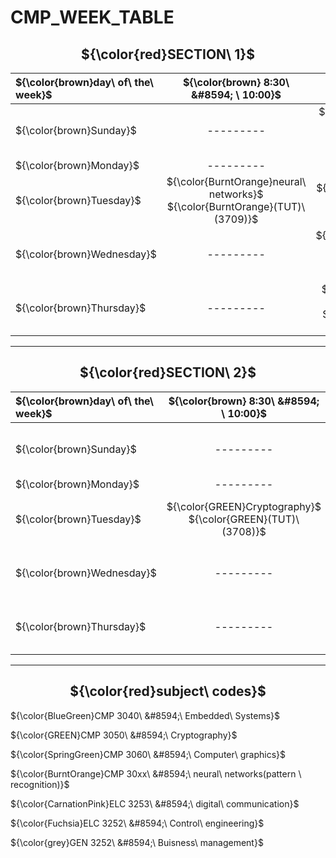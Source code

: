 # CMP_WEEK_TABLE

<h2 align="center">
${\color{red}SECTION\ 1}$
</h2>


|${\color{brown}day\ of\ the\ week}$  |${\color{brown} 8:30\ &#8594; \ 10:00}$ | ${\color{brown} 10:15\ &#8594;\ 11:45}$ | ${\color{brown}12:15\ &#8594;\ 01:45}$ | ${\color{brown}02:00\ &#8594;\ 03:30}$ | ${\color{brown}03:45\ &#8594;\ 05:15}$ |
|:---                 |     :---:         |     :---:          |      :---:        |     :---:           |    :---:          |
|${\color{brown}Sunday}$              |   ---------   |   ${\color{BlueGreen}Embedded\ Systems}$ <br /> ${\color{BlueGreen}(TUT)\ (3707)}$    |   ${\color{BlueGreen}Embedded\ Systems}$ <br /> ${\color{BlueGreen}(TUT)\ (3707)}$  |  ${\color{SpringGreen}Computer\ graphics}$ <br /> ${\color{SpringGreen}(TUT)\ (3708)}$        |   ---------    |
|${\color{brown}Monday}$              |   --------- |  ---------  |   ---------            |   ---------            |    ---------            |
|${\color{brown}Tuesday}$             | ${\color{BurntOrange}neural\ networks}$ <br /> ${\color{BurntOrange}(TUT)\ (3709)}$        |  ${\color{GREEN}Cryptography}$ <br /> ${\color{GREEN}(LEC)\ (3703)}$        |    ${\color{GREEN}Cryptography}$ <br /> ${\color{GREEN}(TUT)\ (3707)}$             |      ${\color{Fuchsia}Control\ engineering}$ <br /> ${\color{Fuchsia}(TUT)\ (3703)}$          |      ${\color{CarnationPink}digital\ communication}$ <br /> ${\color{CarnationPink}(TUT)\ (3705)}$   |
|${\color{brown}Wednesday}$           | ---------               |  ${\color{SpringGreen}Computer\ graphics}$ <br /> ${\color{SpringGreen}(LEC)\ (3703)}$  | ${\color{Fuchsia}Control\ engineering}$ <br /> ${\color{Fuchsia}(LEC)\ (3703)}$                 |  ${\color{BurntOrange}neural\ networks}$ <br /> ${\color{BurntOrange}(LEC)\ (3703)}$               |  ---------              |
|${\color{brown}Thursday}$            |  ---------   | ${\color{CarnationPink}digital\ communication}$ <br /> ${\color{CarnationPink}(LEC)\ (3703)}$              | ${\color{grey}Buisness\ management}$ <br /> ${\color{grey}(LEC)\ (3703)}$                |   ${\color{BlueGreen}Embedded\ Systems}$ <br /> ${\color{BlueGreen}(LEC)\ (3703)}$            | ---------               |


----

<h2 align="center">
${\color{red}SECTION\ 2}$
</h2>


|${\color{brown}day\ of\ the\ week}$  |${\color{brown} 8:30\ &#8594; \ 10:00}$ | ${\color{brown} 10:15\ &#8594;\ 11:45}$ | ${\color{brown}12:15\ &#8594;\ 01:45}$ | ${\color{brown}02:00\ &#8594;\ 03:30}$ | ${\color{brown}03:45\ &#8594;\ 05:15}$ |
|:---                 |     :---:         |     :---:          |      :---:        |     :---:           |    :---:          |
|${\color{brown}Sunday}$              |   ---------   |   ---------   |  ${\color{SpringGreen}Computer\ graphics}$ <br /> ${\color{SpringGreen}(TUT)\ (3708)}$|    ${\color{BlueGreen}Embedded\ Systems}$ <br /> ${\color{BlueGreen}(TUT)\ (3707)}$      |   ${\color{BlueGreen}Embedded\ Systems}$ <br /> ${\color{BlueGreen}(TUT)\ (3707)}$    |
|${\color{brown}Monday}$              |   --------- |  ---------  |   ---------            |   ---------            |    ---------            |
|${\color{brown}Tuesday}$             |${\color{GREEN}Cryptography}$ <br /> ${\color{GREEN}(TUT)\ (3708)}$          |  ${\color{GREEN}Cryptography}$ <br /> ${\color{GREEN}(LEC)\ (3703)}$        |   ${\color{BurntOrange}neural\ networks}$ <br /> ${\color{BurntOrange}(TUT)\ (3708)}$              |                 ${\color{CarnationPink}digital\ communication}$ <br /> ${\color{CarnationPink}(TUT)\ (3705)}$   | ${\color{Fuchsia}Control\ engineering}$ <br /> ${\color{Fuchsia}(TUT)\ (3704)}$ |
|${\color{brown}Wednesday}$           | ---------               |  ${\color{SpringGreen}Computer\ graphics}$ <br /> ${\color{SpringGreen}(LEC)\ (3703)}$  | ${\color{Fuchsia}Control\ engineering}$ <br /> ${\color{Fuchsia}(LEC)\ (3703)}$                 |  ${\color{BurntOrange}neural\ networks}$ <br /> ${\color{BurntOrange}(LEC)\ (3703)}$               |  ---------              |
|${\color{brown}Thursday}$            |  ---------   | ${\color{CarnationPink}digital\ communication}$ <br /> ${\color{CarnationPink}(LEC)\ (3703)}$              | ${\color{grey}Buisness\ management}$ <br /> ${\color{grey}(LEC)\ (3703)}$                |   ${\color{BlueGreen}Embedded\ Systems}$ <br /> ${\color{BlueGreen}(LEC)\ (3703)}$            | ---------               |
----

<h2 align="center">
${\color{red}subject\ codes}$
</h2>

${\color{BlueGreen}CMP 3040\ &#8594;\ Embedded\ Systems}$

${\color{GREEN}CMP 3050\ &#8594;\ Cryptography}$

${\color{SpringGreen}CMP 3060\ &#8594;\  Computer\ graphics}$

${\color{BurntOrange}CMP 30xx\ &#8594;\ neural\ networks(pattern \ recognition)}$

 ${\color{CarnationPink}ELC 3253\ &#8594;\ digital\ communication}$
 
${\color{Fuchsia}ELC 3252\ &#8594;\ Control\ engineering}$


${\color{grey}GEN 3252\ &#8594;\ Buisness\ management}$
